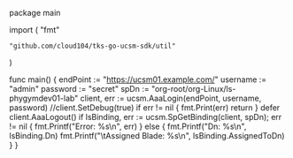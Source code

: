 package main

import (
	"fmt"

	"github.com/cloud104/tks-go-ucsm-sdk/util"
)

func main() {
	endPoint := "https://ucsm01.example.com/"
	username := "admin"
	password := "secret"
	spDn := "org-root/org-Linux/ls-phygymdev01-lab"
	client, err := ucsm.AaaLogin(endPoint, username, password)
	//client.SetDebug(true)
	if err != nil {
		fmt.Print(err)
		return
	}
	defer client.AaaLogout()
	if lsBinding, err := ucsm.SpGetBinding(client, spDn); err != nil {
		fmt.Printf("Error: %s\n", err)
	} else {
		fmt.Printf("Dn: %s\n", lsBinding.Dn)
		fmt.Printf("\tAssigned Blade: %s\n", lsBinding.AssignedToDn)
	}
}
